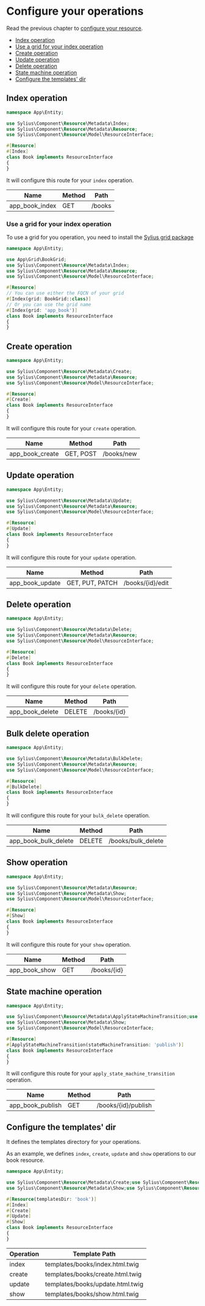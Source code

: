 # Configure your operations

Read the previous chapter to [configure your resource](configure_your_resource.md).

<!-- TOC -->
* [Index operation](#index-operation)
* [Use a grid for your index operation](#use-a-grid-for-your-index-operation)
* [Create operation](#create-operation)
* [Update operation](#update-operation)
* [Delete operation](#delete-operation)
* [State machine operation](#state-machine-operation)
* [Configure the templates' dir](#configure-the-templates-dir)
<!-- TOC -->

## Index operation

```php
namespace App\Entity;

use Sylius\Component\Resource\Metadata\Index;
use Sylius\Component\Resource\Metadata\Resource;
use Sylius\Component\Resource\Model\ResourceInterface;

#[Resource]
#[Index]
class Book implements ResourceInterface
{
}

```

It will configure this route for your `index` operation.

| Name                  | Method          | Path    |
|-----------------------|-----------------|---------|
| app_book_index        | GET             | /books  |

### Use a grid for your index operation

To use a grid for you operation, you need to install the [Sylius grid package](https://github.com/Sylius/SyliusGridBundle/)

```php
namespace App\Entity;

use App\Grid\BookGrid;
use Sylius\Component\Resource\Metadata\Index;
use Sylius\Component\Resource\Metadata\Resource;
use Sylius\Component\Resource\Model\ResourceInterface;

#[Resource]
// You can use either the FQCN of your grid
#[Index(grid: BookGrid::class)]
// Or you can use the grid name
#[Index(grid: 'app_book')]
class Book implements ResourceInterface
{
}

```

## Create operation

```php
namespace App\Entity;

use Sylius\Component\Resource\Metadata\Create;
use Sylius\Component\Resource\Metadata\Resource;
use Sylius\Component\Resource\Model\ResourceInterface;

#[Resource]
#[Create]
class Book implements ResourceInterface
{
}

```

It will configure this route for your `create` operation.

| Name            | Method    | Path       |
|-----------------|-----------|------------|
| app_book_create | GET, POST | /books/new |

## Update operation

```php
namespace App\Entity;

use Sylius\Component\Resource\Metadata\Update;
use Sylius\Component\Resource\Metadata\Resource;
use Sylius\Component\Resource\Model\ResourceInterface;

#[Resource]
#[Update]
class Book implements ResourceInterface
{
}

```

It will configure this route for your `update` operation.

| Name            | Method          | Path             |
|-----------------|-----------------|------------------|
| app_book_update | GET, PUT, PATCH | /books/{id}/edit |

## Delete operation

```php
namespace App\Entity;

use Sylius\Component\Resource\Metadata\Delete;
use Sylius\Component\Resource\Metadata\Resource;
use Sylius\Component\Resource\Model\ResourceInterface;

#[Resource]
#[Delete]
class Book implements ResourceInterface
{
}

```

It will configure this route for your `delete` operation.

| Name            | Method | Path        |
|-----------------|--------|-------------|
| app_book_delete | DELETE | /books/{id} |

## Bulk delete operation

```php
namespace App\Entity;

use Sylius\Component\Resource\Metadata\BulkDelete;
use Sylius\Component\Resource\Metadata\Resource;
use Sylius\Component\Resource\Model\ResourceInterface;

#[Resource]
#[BulkDelete]
class Book implements ResourceInterface
{
}

```

It will configure this route for your `bulk_delete` operation.

| Name                 | Method | Path               |
|----------------------|--------|--------------------|
| app_book_bulk_delete | DELETE | /books/bulk_delete |    

## Show operation

```php
namespace App\Entity;

use Sylius\Component\Resource\Metadata\Resource;
use Sylius\Component\Resource\Metadata\Show;
use Sylius\Component\Resource\Model\ResourceInterface;

#[Resource]
#[Show]
class Book implements ResourceInterface
{
}

```

It will configure this route for your `show` operation.

| Name            | Method | Path        |
|-----------------|--------|-------------|
| app_book_show   | GET    | /books/{id} |    

## State machine operation

```php
namespace App\Entity;

use Sylius\Component\Resource\Metadata\ApplyStateMachineTransition;use Sylius\Component\Resource\Metadata\Resource;
use Sylius\Component\Resource\Metadata\Show;
use Sylius\Component\Resource\Model\ResourceInterface;

#[Resource]
#[ApplyStateMachineTransition(stateMachineTransition: 'publish')]
class Book implements ResourceInterface
{
}

```

It will configure this route for your `apply_state_machine_transition` operation.

| Name              | Method | Path                |
|-------------------|--------|---------------------|
| app_book_publish  | GET    | /books/{id}/publish |    

## Configure the templates' dir

It defines the templates directory for your operations.

As an example, we defines `index`, `create`, `update` and `show` operations to our book resource.

```php
namespace App\Entity;

use Sylius\Component\Resource\Metadata\Create;use Sylius\Component\Resource\Metadata\Index;use Sylius\Component\Resource\Metadata\Resource;
use Sylius\Component\Resource\Metadata\Show;use Sylius\Component\Resource\Metadata\Update;use Sylius\Component\Resource\Model\ResourceInterface;

#[Resource(templatesDir: 'book')]
#[Index]
#[Create]
#[Update]
#[Show]
class Book implements ResourceInterface
{
}

```

| Operation | Template Path                    |
|-----------|----------------------------------|
| index     | templates/books/index.html.twig  |  
| create    | templates/books/create.html.twig |   
| update    | templates/books/update.html.twig |   
| show      | templates/books/show.html.twig   |
